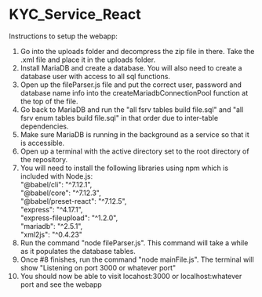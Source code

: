 # KYC_Service_React

Instructions to setup the webapp:
1. Go into the uploads folder and decompress the zip file in there. Take the .xml file and place it in the uploads folder.
2. Install MariaDB and create a database. You will also need to create a database user with access to all sql functions.
3. Open up the fileParser.js file and put the correct user, password and database name info into the createMariadbConnectionPool function at the top of the file.
4. Go back to MariaDB and run the "all fsrv tables build file.sql" and "all fsrv enum tables build file.sql" in that order due to
inter-table dependencies.
5. Make sure MariaDB is running in the background as a service so that it is accessible.
6. Open up a terminal with the active directory set to the root directory of the repository.
7. You will need to install the following libraries using npm which is included with Node.js:  
"@babel/cli": "^7.12.1",  
"@babel/core": "^7.12.3",  
"@babel/preset-react": "^7.12.5",  
"express": "^4.17.1",  
"express-fileupload": "^1.2.0",  
"mariadb": "^2.5.1",  
"xml2js": "^0.4.23"  
8. Run the command "node fileParser.js". This command will take a while as it populates the database tables.
9. Once #8 finishes, run the command "node mainFile.js". The terminal will show "Listening on port 3000 or whatever port"
10. You should now be able to visit locahost:3000 or localhost:whatever port and see the webapp
